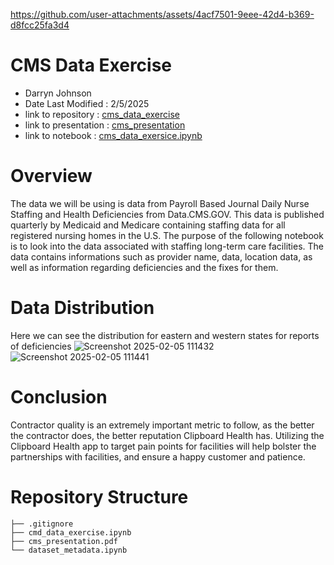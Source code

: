 
https://github.com/user-attachments/assets/4acf7501-9eee-42d4-b369-d8fcc25fa3d4
# CMS Data Exercise

- Darryn Johnson
- Date Last Modified : 2/5/2025
- link to repository : [cms_data_exercise](https://github.com/Djohnson1313/cms_data_exercise)
- link to presentation : [cms_presentation](https://github.com/Djohnson1313/cms_data_exercise/blob/main/cms_presentation.pdf)
- link to notebook : [cms_data_exersice.ipynb](https://github.com/Djohnson1313/cms_data_exercise/blob/main/cms_data_exercise.ipynb)

# Overview 

The data we will be using is data from Payroll Based Journal Daily Nurse Staffing and Health Deficiencies from Data.CMS.GOV. 
This data is published quarterly by Medicaid and Medicare containing staffing data for all registered nursing homes in the U.S.
The purpose of the following notebook is to look into the data associated with staffing long-term care facilities. 
The data contains informations such as provider name, data, location data, as well as information regarding deficiencies and the fixes for them.

# Data Distribution
Here we can see the distribution for eastern and western states for reports of deficiencies
![Screenshot 2025-02-05 111432](https://github.com/user-attachments/assets/3bd9b5c7-f4b8-4566-947a-5d2a6a898b0b)
![Screenshot 2025-02-05 111441](https://github.com/user-attachments/assets/ddf2dda2-abac-443e-bbca-3d5d70815ec8)

# Conclusion

Contractor quality is an extremely important metric to follow, as the better the contractor does, the better reputation Clipboard Health has.
Utilizing the Clipboard Health app to target pain points for facilities will help bolster the partnerships with facilities, and ensure a happy customer and patience.

# Repository Structure
```
├── .gitignore
├── cmd_data_exercise.ipynb
├── cms_presentation.pdf
└── dataset_metadata.ipynb
```

